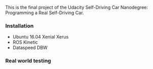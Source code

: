 This is the final project of the Udacity Self-Driving Car Nanodegree: Programming a Real Self-Driving Car.

### Installation 

*  Ubuntu 16.04 Xenial Xerus  
*  ROS Kinetic
*  Dataspeed DBW

### Real world testing
